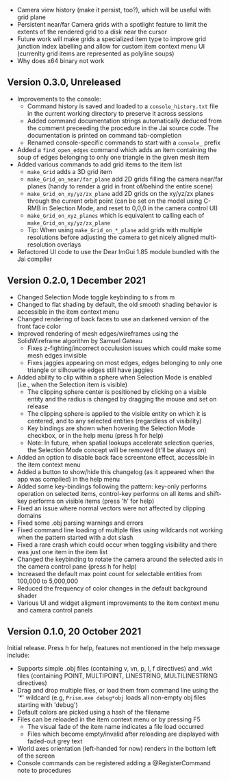- Camera view history (make it persist, too?), which will be useful with grid plane
- Persistent near/far Camera grids with a spotlight feature to limit the extents of the rendered grid to a disk near the cursor
- Future work will make grids a specialized item type to improve grid junction index labelling and allow for custom item context menu UI (currenlty grid items are represented as polyline soups)
- Why does x64 binary not work


## Version 0.3.0, Unreleased

- Improvements to the console:
  - Command history is saved and loaded to a `console_history.txt` file in the current working directory to preserve it across sessions
  - Added command documentation strings automatically deduced from the comment preceeding the procedure in the Jai source code. The documentation is printed on command tab-completion
  - Renamed console-specific commands to start with a `console_` prefix
- Added a `find_open_edges` command which adds an item containing the soup of edges belonging to only one triangle in the given mesh item
- Added various commands to add grid items to the item list
  - `make_Grid` adds a 3D grid item
  - `make_Grid_on_near/far_plane` add 2D grids filling the camera near/far planes (handy to render a grid in front of/behind the entire scene)
  - `make_Grid_on_xy/yz/zx_plane` add 2D grids on the xy/yz/zx planes through the current orbit point (can be set on the model using C-RMB in Selection Mode, and reset to 0,0,0 in the camera control UI)
  - `make_Grid_on_xyz_planes` which is equivalent to calling each of `make_Grid_on_xy/yz/zx_plane`
  - Tip: When using `make_Grid_on_*_plane` add grids with multiple resolutions before adjusting the camera to get nicely aligned multi-resolution overlays
- Refactored UI code to use the Dear ImGui 1.85 module bundled with the Jai compiler


## Version 0.2.0, 1 December 2021

- Changed Selection Mode toggle keybinding to s from m
- Changed to flat shading by default, the old smooth shading behavior is accessible in the item context menu
- Changed rendering of back faces to use an darkened version of the front face color
- Improved rendering of mesh edges/wireframes using the SolidWireframe algorithm by Samuel Gateau
  - Fixes z-fighting/incorrect occulusion issues which could make some mesh edges invisible
  - Fixes jaggies appearing on most edges, edges belonging to only one triangle or silhouette edges still have jaggies
- Added ability to clip within a sphere when Selection Mode is enabled (i.e., when the Selection item is visible)
  - The clipping sphere center is positioned by clicking on a visible entity and the radius is changed by dragging the mouse and set on release
  - The clipping sphere is applied to the visible entity on which it is centered, and to any selected entities (regardless of visibility)
  - Key bindings are shown when hovering the Selection Mode checkbox, or in the help menu (press h for help)
  - Note: In future, when spatial lookups accelerate selection queries, the Selection Mode concept will be removed (it'll be always on)
- Added an option to disable back face screentone effect, accessible in the item context menu
- Added a button to show/hide this changelog (as it appeared when the app was compiled) in the help menu
- Added some key-bindings following the pattern: key-only performs operation on selected items, control-key performs on all items and shift-key performs on visible items (press 'h' for help)
- Fixed an issue where normal vectors were not affected by clipping domains
- Fixed some .obj parsing warnings and errors
- Fixed command line loading of multiple files using wildcards not working when the pattern started with a dot slash
- Fixed a rare crash which could occur when toggling visibility and there was just one item in the item list
- Changed the keybinding to rotate the camera around the selected axis in the camera control pane (press h for help)
- Increased the default max point count for selectable entities from 100,000 to 5,000,000
- Reduced the frequency of color changes in the default background shader
- Various UI and widget aligment improvements to the item context menu and camera control panels


## Version 0.1.0, 20 October 2021

Initial release. Press h for help, features not mentioned in the help message include:

- Supports simple .obj files (containing v, vn, p, l, f directives) and .wkt files (containing POINT, MULTIPOINT, LINESTRING, MULTILINESTRING directives)
- Drag and drop multiple files, or load them from command line using the '*' wildcard (e.g, `Prism.exe debug*obj` loads all non-empty obj files starting with 'debug')
- Default colors are picked using a hash of the filename
- Files can be reloaded in the item context menu or by pressing F5
  - The visual fade of the item name indicates a file load occurred
  - Files which become empty/invalid after reloading are displayed with faded-out grey text
- World axes orientation (left-handed for now) renders in the bottom left of the screen
- Console commands can be registered adding a @RegisterCommand note to procedures
